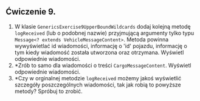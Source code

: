 ## Ćwiczenie 9.
1. W klasie `GenericsExercise9UpperBoundWildcards` dodaj kolejną metodę `logReceived` (lub o podobnej nazwie)
   przyjmującą argumenty tylko typu `Message<? extends VehicleMessageContent>`. Metoda powinna wywyświetlać id wiadomości,
   informację o 'id' pojazdu, informację o tym kiedy wiadomość została utworzona oraz otrzymana.
   Wyświetl odpowiednie wiadomości.
2. *Zrób to samo dla wiadomości o treści `CargoMessageContent`. Wyświetl odpowiednie wiadomości.
3. *Czy w orginalnej metodzie `logReceived` możemy jakoś wyświetlić szczegóły poszczególnych wiadomości,
   tak jak robią to powyższe metody? Spróbuj to zrobić.
